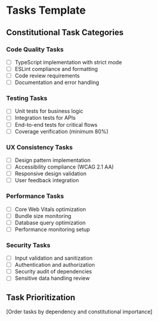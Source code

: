 # Tasks Template

## Constitutional Task Categories

### Code Quality Tasks
- [ ] TypeScript implementation with strict mode
- [ ] ESLint compliance and formatting
- [ ] Code review requirements
- [ ] Documentation and error handling

### Testing Tasks
- [ ] Unit tests for business logic
- [ ] Integration tests for APIs
- [ ] End-to-end tests for critical flows
- [ ] Coverage verification (minimum 80%)

### UX Consistency Tasks
- [ ] Design pattern implementation
- [ ] Accessibility compliance (WCAG 2.1 AA)
- [ ] Responsive design validation
- [ ] User feedback integration

### Performance Tasks
- [ ] Core Web Vitals optimization
- [ ] Bundle size monitoring
- [ ] Database query optimization
- [ ] Performance monitoring setup

### Security Tasks
- [ ] Input validation and sanitization
- [ ] Authentication and authorization
- [ ] Security audit of dependencies
- [ ] Sensitive data handling review

## Task Prioritization
[Order tasks by dependency and constitutional importance]